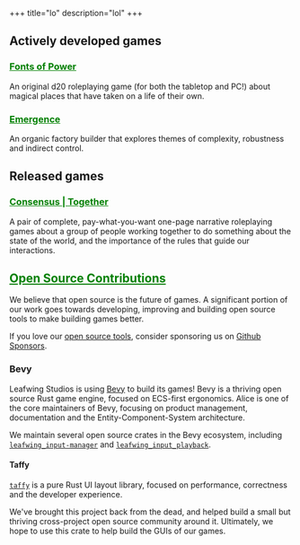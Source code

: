 +++
title="lo"
description="lol"
+++


## Actively developed games

### <a href="/projects/#fonts-of-power" style="color: green">Fonts of Power</a>

An original d20 roleplaying game (for both the tabletop and PC!) about magical places that have taken on a life of their own.

### <a href="/projects/#emergence" style="color: green">Emergence</a>

An organic factory builder that explores themes of complexity, robustness and indirect control.

## Released games

### <a href="/projects/#consensus-together" style="color: green">Consensus | Together</a>

A pair of complete, pay-what-you-want one-page narrative roleplaying games about a group of people working together to do something about the state of the world, and the importance of the rules that guide our interactions.

## <a href="/projects/#open-source-contributions" style="color: green">Open Source Contributions</a>

We believe that open source is the future of games.
A significant portion of our work goes towards developing, improving and building open source tools to make building games better.

If you love our [open source tools](https://github.com/leafwing-studios/), consider sponsoring us on [Github Sponsors](hhttps://github.com/sponsors/alice-i-cecile).

### Bevy

Leafwing Studios is using [Bevy](https://bevyengine.org/) to build its games!
Bevy is a thriving open source Rust game engine, focused on ECS-first ergonomics.
Alice is one of the core maintainers of Bevy, focusing on product management, documentation and the Entity-Component-System architecture.

We maintain several open source crates in the Bevy ecosystem, including [`leafwing_input-manager`](https://github.com/Leafwing-Studios/leafwing_input_manager) and [`leafwing_input_playback`](https://github.com/Leafwing-Studios/leafwing_input_playback).

#### Taffy

[`taffy`](https://github.com/dioxuslabs/taffy) is a pure Rust UI layout library, focused on performance, correctness and the developer experience.

We've brought this project back from the dead, and helped build a small but thriving cross-project open source community around it.
Ultimately, we hope to use this crate to help build the GUIs of our games.
